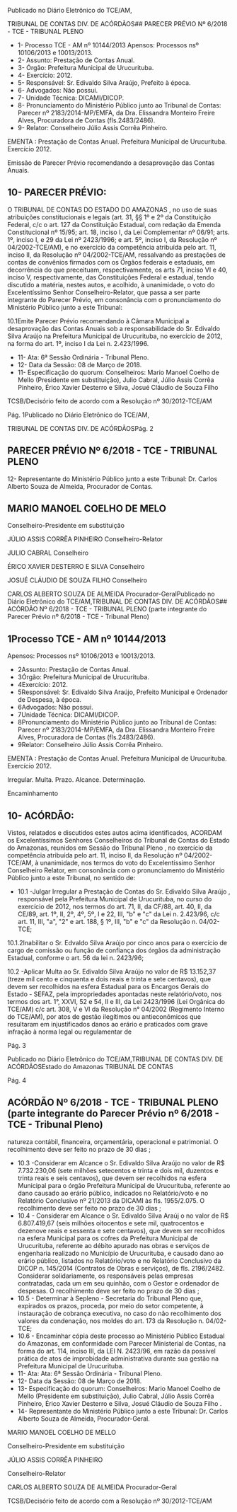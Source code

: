 Publicado  no  Diário Eletrônico do TCE/AM,

TRIBUNAL DE CONTAS DIV. DE  ACÓRDÃOS## PARECER PRÉVIO Nº 6/2018 - TCE - TRIBUNAL PLENO

- 1- Processo TCE - AM nº 10144/2013 Apensos: Processos nsº 10106/2013 e 10013/2013.
- 2- Assunto: Prestação de Contas Anual.
- 3- Órgão: Prefeitura Municipal de Urucurituba.
- 4- Exercício: 2012.
- 5- Responsável: Sr. Edivaldo Silva Araújo, Prefeito à época.
- 6- Advogados: Não possui.
- 7- Unidade Técnica: DICAMI/DICOP.
- 8- Pronunciamento  do Ministério  Público  junto  ao Tribunal  de Contas: Parecer  nº 2183/2014-MP/EMFA,  da  Dra.  Elissandra  Monteiro  Freire  Alves,  Procuradora  de Contas (fls.2483/2486).
- 9- Relator: Conselheiro Júlio Assis Corrêa Pinheiro.

EMENTA : Prestação  de  Contas  Anual.  Prefeitura Municipal de Urucurituba. Exercício 2012.

Emissão de Parecer Prévio recomendando a desaprovação das Contas Anuais.

## 10-  PARECER PRÉVIO:

O TRIBUNAL DE CONTAS DO ESTADO DO AMAZONAS ,  no  uso  de  suas atribuições constitucionais e legais (art. 31, §§ 1º e 2º da Constituição Federal, c/c o art. 127 da Constituição Estadual, com redação da Emenda Constitucional nº 15/95; art. 18, inciso I, da Lei Complementar nº 06/91; arts. 1º, inciso I, e 29 da Lei nº 2423/1996; e art. 5º, inciso I, da Resolução nº 04/2002-TCE/AM), e no exercício da competência atribuída pelo art. 11, inciso II,  da Resolução nº 04/2002-TCE/AM, ressalvando as prestações de contas de convênios firmados com os Órgãos federais e estaduais, em decorrência do que preceituam, respectivamente, os arts 71, inciso VI  e 40, inciso V, respectivamente, das Constituições Federal e estadual, tendo discutido a matéria, nestes autos, e acolhido, à unanimidade, o voto do Excelentíssimo Senhor Conselheiro-Relator, que passa a ser parte integrante do Parecer Prévio, em consonância com o pronunciamento do Ministério Público junto a este Tribunal:

10.1Emite Parecer Prévio recomendando à Câmara Municipal a desaprovação  das  Contas  Anuais sob  a  responsabilidade  do Sr. Edivaldo  Silva  Araújo na  Prefeitura Municipal  de Urucurituba,  no exercício de 2012, na forma do art. 1º, inciso I da Lei n. 2.423/1996.

- 11- Ata: 6ª Sessão Ordinária - Tribunal Pleno.
- 12-  Data da Sessão: 08 de Março de 2018.
- 11-  Especificação do quorum: Conselheiros: Mario Manoel Coelho de Mello (Presidente em substituição), Julio Cabral, Júlio Assis Corrêa Pinheiro, Érico Xavier Desterro e Silva, Josué Cláudio de Souza Filho

TCSB/Decisório feito de acordo com a Resolução nº 30/2012-TCE/AM

Pág. 1Publicado  no  Diário Eletrônico do TCE/AM,

TRIBUNAL DE CONTAS DIV. DE  ACÓRDÃOSPág. 2

## PARECER PRÉVIO Nº 6/2018 - TCE - TRIBUNAL PLENO

12-  Representante  do  Ministério  Público  junto  a  este Tribunal: Dr.  Carlos  Alberto Souza de Almeida, Procurador de Contas.

## MARIO MANOEL COELHO DE MELO

Conselheiro-Presidente em substituição

JÚLIO ASSIS CORRÊA PINHEIRO Conselheiro-Relator

JULIO CABRAL Conselheiro

ÉRICO XAVIER DESTERRO E SILVA Conselheiro

JOSUÉ CLÁUDIO DE SOUZA FILHO Conselheiro

CARLOS ALBERTO SOUZA DE ALMEIDA Procurador-GeralPublicado  no  Diário Eletrônico do TCE/AM,TRIBUNAL DE CONTAS DIV. DE  ACÓRDÃOS## ACÓRDÃO Nº 6/2018 - TCE - TRIBUNAL PLENO (parte integrante do Parecer Prévio nº 6/2018 - TCE - Tribunal Pleno)

## 1Processo TCE - AM nº 10144/2013

Apensos: Processos nsº 10106/2013 e 10013/2013.

- 2Assunto: Prestação de Contas Anual.
- 3Órgão: Prefeitura Municipal de Urucurituba.
- 4Exercício: 2012.
- 5Responsável: Sr. Edivaldo Silva Araújo, Prefeito Municipal e Ordenador de Despesa, à época.
- 6Advogados: Não possui.
- 7Unidade Técnica: DICAMI/DICOP.
- 8Pronunciamento do Ministério Público junto ao Tribunal de Contas: Parecer nº 2183/2014-MP/EMFA,  da  Dra.  Elissandra  Monteiro  Freire  Alves,  Procuradora  de Contas (fls.2483/2486).
- 9Relator: Conselheiro Júlio Assis Corrêa Pinheiro.

EMENTA : Prestação  de  Contas  Anual.  Prefeitura Municipal de Urucurituba. Exercício 2012.

Irregular. Multa. Prazo. Alcance. Determinação.

Encaminhamento

## 10-  ACÓRDÃO:

Vistos, relatados e discutidos estes autos acima identificados, ACORDAM os Excelentíssimos Senhores Conselheiros do Tribunal de Contas do Estado do Amazonas, reunidos em Sessão do Tribunal Pleno , no exercício da competência atribuída pelo art. 11, inciso II,  da Resolução nº 04/2002-TCE/AM, à unanimidade, nos termos do voto do Excelentíssimo Senhor Conselheiro Relator, em consonância com o pronunciamento do Ministério Público junto a este Tribunal, no sentido de:

- 10.1 -Julgar Irregular a Prestação de Contas do Sr. Edivaldo Silva Araújo , responsável  pela  Prefeitura Municipal  de Urucurituba,  no  curso  do exercício  de  2012,  nos  termos  do  art.  71,  II,  da  CF/88,  art.  40,  II,  da CE/89, art. 1º, II, 2º, 4º, 5º, I e 22, III, "b" e "c" da Lei n. 2.423/96, c/c art. 11, III, "a", "2" e art. 188, § 1º, III, "b" e "c" da Resolução n. 04/02-TCE;

10.1.2Inabilitar o Sr. Edvaldo Silva Araújo por cinco anos para o exercício de cargo de comissão ou função de confiança dos órgãos da administração Estadual, conforme o art. 56 da lei n. 2423/96;

10.2 -Aplicar Multa ao Sr. Edivaldo Silva Araújo no valor de R$ 13.152,37 (treze mil cento e cinquenta e dois reais e trinta e sete centavos), que devem ser recolhidos na esfera Estadual para os Encargos Gerais do Estado - SEFAZ, pela impropriedades apontadas neste relatório/voto, nos termos dos art. 1°, XXVI, 52  e 54,  II e  III, da Lei 2423/1996 (Lei Orgânica do TCE/AM) c/c art. 308,  V e  VI  da Resolução n°  04/2002 (Regimento  Interno  do  TCE/AM),  por  atos  de  gestão  ilegítimos  ou antieconômicos  que  resultaram  em  injustificados  danos  ao  erário  e praticados  com  grave  infração  à  norma  legal  ou  regulamentar  de

Pág. 3

Publicado  no  Diário Eletrônico do TCE/AM,TRIBUNAL DE CONTAS DIV. DE  ACÓRDÃOSEstado do Amazonas TRIBUNAL DE CONTAS

Pág. 4

## ACÓRDÃO Nº 6/2018 - TCE - TRIBUNAL PLENO (parte integrante do Parecer Prévio nº 6/2018 - TCE - Tribunal Pleno)

natureza contábil, financeira, orçamentária, operacional e patrimonial. O recolhimento deve ser feito no prazo de 30 dias ;

- 10.3 -Considerar em Alcance o Sr. Edivaldo Silva Araújo no valor de R$ 7.732.230,06 (sete  milhões setecentos e trinta e dois mil, duzentos e trinta  reais  e  seis  centavos),  que  devem  ser  recolhidos  na  esfera Municipal para o órgão Prefeitura  Municipal de Urucurituba, referente ao dano causado ao  erário  público,  indicados no Relatório/voto e no Relatório  Conclusivo  nº  21/2013  da  DICAMI  às  fls.  1955/2.075.  O recolhimento deve ser feito no prazo de 30 dias ;
- 10.4 - Considerar em Alcance o Sr. Edivaldo Silva Araúj o no valor de R$ 6.807.419,67 (seis  milhões  oitocentos  e  sete  mil,  quatrocentos  e dezenove reais e sessenta e sete centavos), que devem ser recolhidos na esfera Municipal para os cofres da Prefeitura Municipal de Urucurituba,  referente  ao  débito  apurado  nas  obras  e  serviços  de engenharia realizado no Município de Urucurituba, e causado dano ao erário público, listados  no Relatório/voto e no Relatório Conclusivo da DICOP n. 145/2014 (Contratos de Obras e serviços), de fls. 2196/2482. Considerar solidariamente, os responsáveis pelas empresas contratadas, cada um em seu quinhão, com o Gestor e ordenador de despesas. O recolhimento deve ser feito no prazo de 30 dias ;
- 10.5 - Determinar à Sepleno - Secretaria do Tribunal Pleno que, expirados os prazos, proceda, por meio do setor competente, à instauração de cobrança  executiva,  no  caso  do  não  recolhimento  dos  valores  da condenação, nos moldes do art. 173 da Resolução n. 04/02-TCE;
- 10.6 - Encaminhar cópia deste processo ao Ministério Público Estadual  do Amazonas,  em conformidade  com  Parecer  Ministerial  de  Contas,  na forma do art. 114, inciso III, da LEI N. 2423/96, em razão da possível prática de atos de improbidade administrativa durante sua gestão na Prefeitura Municipal de Urucurituba.
- 11- Ata: Ata: 6ª Sessão Ordinária - Tribunal Pleno.
- 12-  Data da Sessão: 08 de Março de 2018.
- 13-  Especificação do quorum: Conselheiros: Mario Manoel Coelho de Mello (Presidente em substituição), Julio Cabral, Júlio Assis Corrêa Pinheiro, Érico Xavier Desterro e Silva, Josué Cláudio de Souza Filho .
- 14- Representante  do  Ministério  Público  junto  a  este  Tribunal: Dr. Carlos  Alberto Souza de Almeida, Procurador-Geral.

MARIO MANOEL COELHO DE MELLO

Conselheiro-Presidente em substituição

JÚLIO ASSIS CORRÊA PINHEIRO

Conselheiro-Relator

CARLOS ALBERTO SOUZA DE ALMEIDA Procurador-Geral

TCSB/Decisório feito de acordo com a Resolução nº 30/2012-TCE/AM